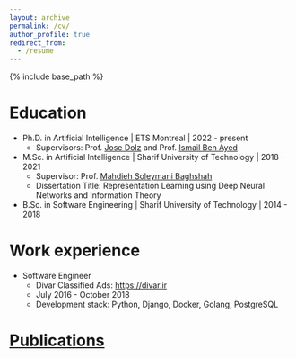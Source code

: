 ```yaml
---
layout: archive
permalink: /cv/
author_profile: true
redirect_from:
  - /resume
---
```


{% include base_path %}

Education
======
* Ph.D. in Artificial Intelligence | ETS Montreal | 2022 - present
  * Supervisors: Prof. [Jose Dolz](https://josedolz.github.io) and Prof. [Ismail Ben Ayed](https://profs.etsmtl.ca/ibenayed/)
* M.Sc. in Artificial Intelligence | Sharif University of Technology | 2018 - 2021
  * Supervisor: Prof. [Mahdieh Soleymani Baghshah](https://sharif.edu/~soleymani/)
  * Dissertation Title: Representation Learning using Deep Neural Networks and Information Theory 
* B.Sc. in Software Engineering | Sharif University of Technology | 2014 - 2018

Work experience
======
* Software Engineer
  * Divar Classified Ads: https://divar.ir
  * July 2016 - October 2018
  * Development stack: Python, Django, Docker, Golang, PostgreSQL


[Publications](/publications/)
======
